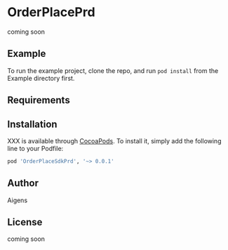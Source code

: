 # OrderPlacePrd

coming soon

## Example

To run the example project, clone the repo, and run `pod install` from the Example directory first.

## Requirements

## Installation

XXX is available through [CocoaPods](https://cocoapods.org). To install
it, simply add the following line to your Podfile:

```ruby
pod 'OrderPlaceSdkPrd', '~> 0.0.1'
```

## Author

Aigens

## License

coming soon


